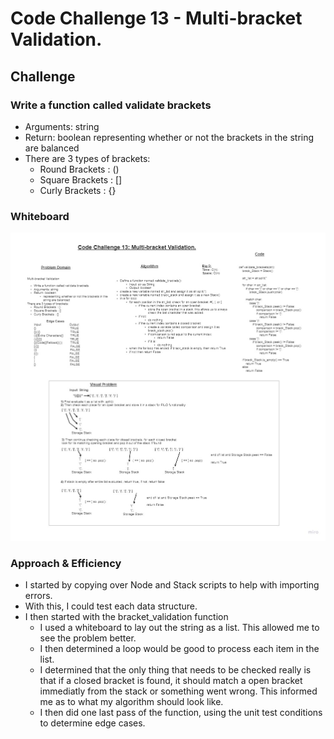 # Code Challenge 13 - Multi-bracket Validation.

## Challenge

### Write a function called validate brackets

+ Arguments: string
+ Return: boolean representing whether or not the brackets in the string are balanced
+ There are 3 types of brackets:
  + Round Brackets : ()
  + Square Brackets : []
  + Curly Brackets : {}

### Whiteboard

![Whiteboard](stack_queue_bracket.jpg)

### Approach & Efficiency

+ I started by copying over Node and Stack scripts to help with importing errors.
+ With this, I could test each data structure.
+ I then started with the bracket_validation function
  + I used a whiteboard to lay out the string as a list. This allowed me to see the problem better.
  + I then determined a loop would be good to process each item in the list.
  + I determined that the only thing that needs to be checked really is that if a closed bracket is found, it should match a open bracket immediatly from the stack or something went wrong. This informed me as to what my algorithm should look like.
  + I then did one last pass of the function, using the unit test conditions to determine edge cases.
